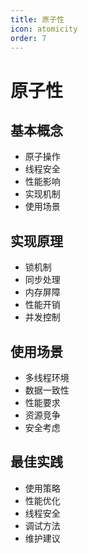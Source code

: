 ```yaml
---
title: 原子性
icon: atomicity
order: 7
---
```


# 原子性

## 基本概念
- 原子操作
- 线程安全
- 性能影响
- 实现机制
- 使用场景

## 实现原理
- 锁机制
- 同步处理
- 内存屏障
- 性能开销
- 并发控制

## 使用场景
- 多线程环境
- 数据一致性
- 性能要求
- 资源竞争
- 安全考虑

## 最佳实践
- 使用策略
- 性能优化
- 线程安全
- 调试方法
- 维护建议
